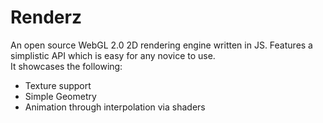 # Renderz
An open source WebGL 2.0 2D rendering engine written in JS. Features a simplistic API which is easy for any novice to use.  
It showcases the following:
- Texture support
- Simple Geometry
- Animation through interpolation via shaders
